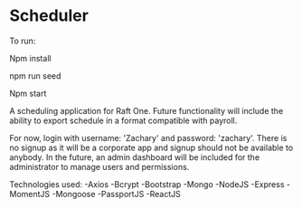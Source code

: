 # Scheduler
To run:


Npm install

npm run seed

Npm start

A scheduling application for Raft One. Future functionality will include the ability to export schedule in a format compatible with payroll.

For now, login with username: 'Zachary' and password: 'zachary'. There is no signup as it will be a corporate app and signup should not be available to anybody. In the future, an admin dashboard will be included for the administrator to manage users and permissions.


Technologies used:
-Axios
-Bcrypt
-Bootstrap
-Mongo
-NodeJS
-Express
-MomentJS
-Mongoose
-PassportJS
-ReactJS
